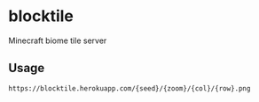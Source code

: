 # blocktile
Minecraft biome tile server
## Usage
```
https://blocktile.herokuapp.com/{seed}/{zoom}/{col}/{row}.png
```